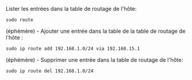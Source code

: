 Lister les entrées dans la table de routage de l'hôte:
```
sudo route
```

(éphémère) - Ajouter une entrée dans la table de la table de routage de l'hôte :
```
sudo ip route add 192.168.1.0/24 via 192.168.15.1
```

(éphémère) - Supprimer une entrée dans la table de routage de l'hôte:
```
sudo ip route del 192.168.1.0/24
```
